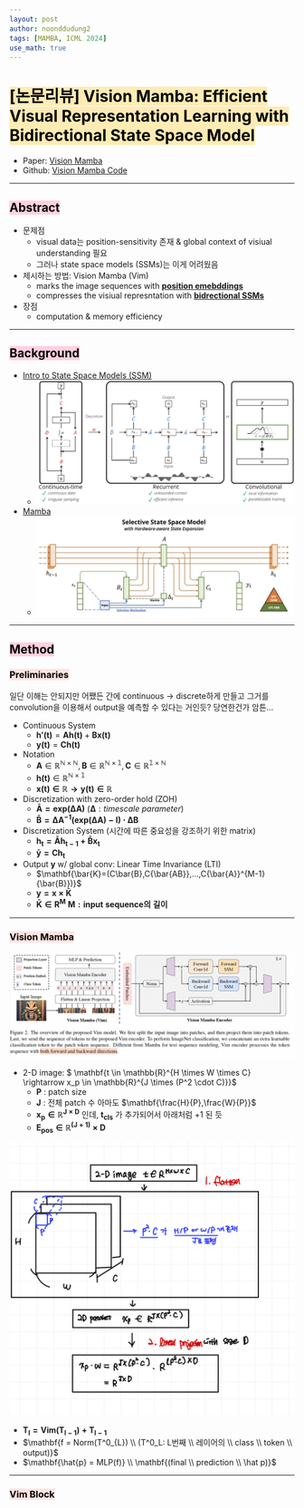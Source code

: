 ```yaml
---
layout: post
author: noonddudung2
tags: [MAMBA, ICML 2024]
use_math: true
---
```

# <span style="color: black; background-color: #ffebb4"> [논문리뷰] Vision Mamba: Efficient Visual Representation Learning with Bidirectional State Space Model</span>

* Paper: [Vision Mamba](https://arxiv.org/abs/2401.09417)
* Github: [Vision Mamba Code](https://github.com/hustvl/Vim)

---

## <span style="color: black; background-color: #ffd1df">Abstract</span>

* 문제점
  * visual data는 position-sensitivity 존재 & global context of visiual understanding 필요
  * 그러나 state space models (SSMs)는 이게 어려웠음
* 제시하는 방법: Vision Mamba (Vim)
  * marks the image sequences with **<u>position emebddings</u>**
  * compresses the visiual represntation with **<u>bidrectional SSMs</u>**
* 장점
  * computation & memory efficiency

---

## <span style="color: black; background-color: #ffd1df">Background</span>
* [Intro to State Space Models (SSM)](https://huggingface.co/blog/lbourdois/get-on-the-ssm-train)
    * ![SSM](/images/SSM.png)
* [Mamba](https://tulip-phalange-a1e.notion.site/05f977226a0e44c6b35ed9bfe0076839)
    * ![Mamba](/images/mamba.png)
    
---

## <span style="color: black; background-color: #ffd1df">Method</span>
### <span style="color: black; background-color: #ffe4e1">Preliminaries</span>

일단 이해는 안되지만 어쨌든 간에 continuous $\rightarrow$ discrete하게 만들고 그거를 convolution을 이용해서 output을 예측할 수 있다는 거인듯? 당연한건가 암튼...

* Continuous System
  * $\mathbf{h'(t)}=\mathbf{A}\mathbf{h(t)}+\mathbf{B}\mathbf{x(t)}$
  * $\mathbf{y(t)}=\mathbf{C}\mathbf{h(t)}$
* Notation
  * $\mathbf{A} \in \mathbb{R^{N \times N}},\mathbf{B} \in \mathbb{R^{N \times 1}},\mathbf{C} \in \mathbb{R^{1 \times N}}$
  * $\mathbf{h(t)} \in \mathbb{R^{N \times 1}}$
  * $\mathbf{x(t) \in \mathbb{R} \rightarrow{y(t)} \in \mathbb{R}}$
* Discretization with zero-order hold (ZOH)
  * $\mathbf{\bar{A} = exp(\Delta{A})} \ (\mathbf{\Delta}: timescale \ parameter)$
  * $\mathbf{\bar{B}={\Delta A}^{-1}(exp(\Delta A)-I)\cdot{\Delta B}}$
* Discretization System (시간에 따른 중요성을 강조하기 위한 matrix)
  * $\mathbf{h_{t} = \bar{A} h_{t-1}+\bar{B}x_{t}}$
  * $\mathbf{\bar{y}=\mathbf{C}h_{t}}$
* Output **y** w/ global conv: Linear Time Invariance (LTI)
  * $\mathbf{\bar{K}=(C\bar{B},C{\bar{AB}},...,C{\bar{A}}^{M-1}{\bar{B}})}$
  * $\mathbf{y=x\times{\bar{K}}}$
  * $\mathbf{\bar{K} \in R^M \ M :input \ sequence의 \ 길이}$

---

### <span style="color: black; background-color: #ffe4e1">Vision Mamba</span>
![vim](/images/vim_overview.png)
* 2-D image: $ \mathbf{t \in \mathbb{R}^{H \times W \times C} \rightarrow x_p \in \mathbb{R}^{J \times (P^2 \cdot C)}}$
  * $\mathbf{P}$ : patch size
  * $\mathbf{J}$ : 전체 patch 수 아마도 $\mathbf{\frac{H}{P},\frac{W}{P}}$
  * $\mathbf{x_p \in \mathbb{R}^{J \times D}}$ 인데, $\mathbf{t_{cls}}$ 가 추가되어서 아래처럼 +1 된 듯
  * $\mathbf{E_{pos} \in \mathbb{R}^{(J+1)} \times D}$

![vim_calc](/images/vim.jpeg)

* $\mathbf {T_l = Vim(T_{l-1})+T_{l-1}}$  
* $\mathbf{f = Norm(T^0_{L}) \\ (T^0_L: L번째 \\ 레이어의 \\ class \\ token \\ output)}$
* $\mathbf{\hat{p} = MLP(f)} \\ \mathbf{(final \\ prediction \\ \hat p)}$

---

### <span style="color: black; background-color: #ffe4e1">Vim Block</span>


<!-- 
# Sample heading 1

## Sample heading 2

### Sample heading 3

#### Sample heading 4

##### Sample heading 5

###### Sample heading 6

Mauris viverra dictum ultricies. Vestibulum quis ipsum euismod, facilisis metus sed, varius ipsum. Donec scelerisque lacus libero, eu dignissim sem venenatis at. Etiam id nisl ut lorem gravida euismod.

## Lists

Unordered:

- Fusce non velit cursus ligula mattis convallis vel at metus[^2].
- Sed pharetra tellus massa, non elementum eros vulputate non.
- Suspendisse potenti.

Ordered:

1. Quisque arcu felis, laoreet vel accumsan sit amet, fermentum at nunc.
2. Sed massa quam, auctor in eros quis, porttitor tincidunt orci.
3. Nulla convallis id sapien ornare viverra.
4. Nam a est eget ligula pellentesque posuere.

## Blockquote

The following is a blockquote:

> Suspendisse tempus dolor nec risus sodales posuere. Proin dui dui, mollis a consectetur molestie, lobortis vitae tellus.

## Thematic breaks (<hr>)

Mauris viverra dictum ultricies[^3]. Vestibulum quis ipsum euismod, facilisis metus sed, varius ipsum. Donec scelerisque lacus libero, eu dignissim sem venenatis at. Etiam id nisl ut lorem gravida euismod. **You can put some text inside the horizontal rule like so.**

---

{: data-content="hr with text"}

Mauris viverra dictum ultricies. Vestibulum quis ipsum euismod, facilisis metus sed, varius ipsum. Donec scelerisque lacus libero, eu dignissim sem venenatis at. Etiam id nisl ut lorem gravida euismod. **Or you can just have an clean horizontal rule.**

---

Mauris viverra dictum ultricies. Vestibulum quis ipsum euismod, facilisis metus sed, varius ipsum. Donec scelerisque lacus libero, eu dignissim sem venenatis at. Etiam id nisl ut lorem gravida euismod. Or you can just have an clean horizontal rule.

## Code

Now some code:

```
const ultimateTruth = 'follow middlepath';
console.log(ultimateTruth);
```

And here is some `inline code`!

## Tables

Now a table:


| Tables        |      Are      |  Cool |
| --------------- | :-------------: | ------: |
| col 3 is      | right-aligned | $1600 |
| col 2 is      |   centered   |   $12 |
| zebra stripes |   are neat   |    $1 |

## Images

![theme logo](http://www.abhinavsaxena.com/images/abhinav.jpeg)

This is an image[^4]

---

{: data-content="footnotes"}

[^1]: this is a footnote. You should reach here if you click on the corresponding superscript number.
    
[^2]: hey there, don't forget to read all the footnotes!
    
[^3]: this is another footnote.
    
[^4]: this is a very very long footnote to test if a very very long footnote brings some problems or not; hope that there are no problems but you know sometimes problems arise from nowhere. -->
